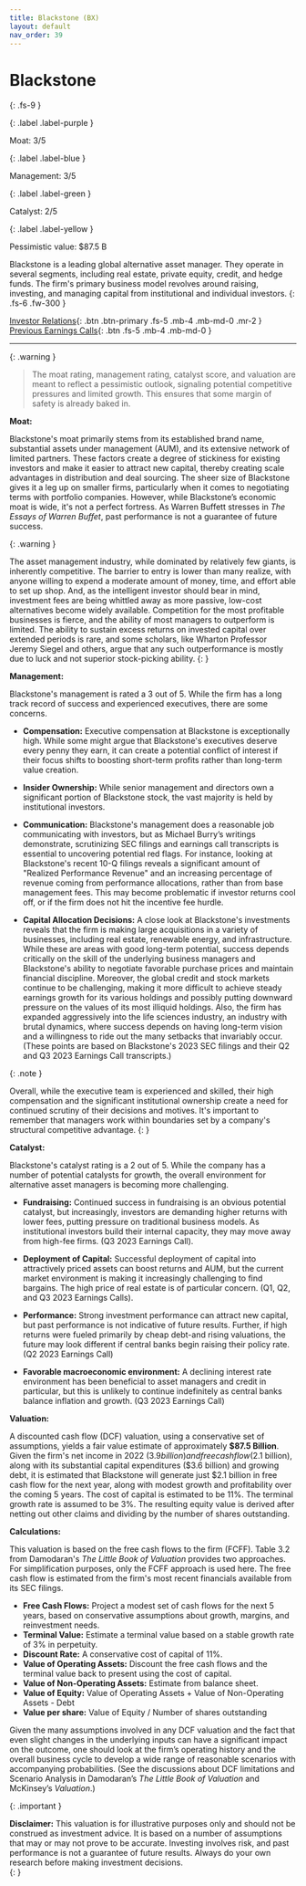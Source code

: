 ```yaml
---
title: Blackstone (BX)
layout: default
nav_order: 39
---
```


# Blackstone
{: .fs-9 }

{: .label .label-purple }

Moat: 3/5

{: .label .label-blue }

Management: 3/5

{: .label .label-green }

Catalyst: 2/5

{: .label .label-yellow }

Pessimistic value: $87.5 B

Blackstone is a leading global alternative asset manager.  They operate in several segments, including real estate, private equity, credit, and hedge funds. The firm's primary business model revolves around raising, investing, and managing capital from institutional and individual investors.
{: .fs-6 .fw-300 }

[Investor Relations](https://www.google.com/search?q=BX+investor+relations){: .btn .btn-primary .fs-5 .mb-4 .mb-md-0 .mr-2 }
[Previous Earnings Calls](https://discountingcashflows.com/company/BX/transcripts/){: .btn .fs-5 .mb-4 .mb-md-0 }

---

{: .warning } 
>The moat rating, management rating, catalyst score, and valuation are meant to reflect a pessimistic outlook, signaling potential competitive pressures and limited growth. This ensures that some margin of safety is already baked in.


**Moat:**

Blackstone's moat primarily stems from its established brand name, substantial assets under management (AUM), and its extensive network of limited partners.  These factors create a degree of stickiness for existing investors and make it easier to attract new capital, thereby creating scale advantages in distribution and deal sourcing. The sheer size of Blackstone gives it a leg up on smaller firms, particularly when it comes to negotiating terms with portfolio companies.  However, while Blackstone’s economic moat is wide, it's not a perfect fortress. As Warren Buffett stresses in *The Essays of Warren Buffet*, past performance is not a guarantee of future success.

{: .warning }

The asset management industry, while dominated by relatively few giants, is inherently competitive. The barrier to entry is lower than many realize, with anyone willing to expend a moderate amount of money, time, and effort able to set up shop.  And, as the intelligent investor should bear in mind, investment fees are being whittled away as more passive, low-cost alternatives become widely available. Competition for the most profitable businesses is fierce, and the ability of most managers to outperform is limited.  The ability to sustain excess returns on invested capital over extended periods is rare, and some scholars, like Wharton Professor Jeremy Siegel and others, argue that any such outperformance is mostly due to luck and not superior stock-picking ability.
{: }

**Management:**

Blackstone's management is rated a 3 out of 5.  While the firm has a long track record of success and experienced executives, there are some concerns.

* **Compensation:** Executive compensation at Blackstone is exceptionally high. While some might argue that Blackstone's executives deserve every penny they earn, it can create a potential conflict of interest if their focus shifts to boosting short-term profits rather than long-term value creation.

* **Insider Ownership:** While senior management and directors own a significant portion of Blackstone stock, the vast majority is held by institutional investors.

* **Communication:**  Blackstone's management does a reasonable job communicating with investors, but as Michael Burry’s writings demonstrate, scrutinizing SEC filings and earnings call transcripts is essential to uncovering potential red flags.  For instance, looking at Blackstone's recent 10-Q filings reveals a significant amount of "Realized Performance Revenue" and an increasing percentage of revenue coming from performance allocations, rather than from base management fees. This may become problematic if investor returns cool off, or if the firm does not hit the incentive fee hurdle.

* **Capital Allocation Decisions:**  A close look at Blackstone's investments reveals that the firm is making large acquisitions in a variety of businesses, including real estate, renewable energy, and infrastructure. While these are areas with good long-term potential, success depends critically on the skill of the underlying business managers and Blackstone's ability to negotiate favorable purchase prices and maintain financial discipline. Moreover, the global credit and stock markets continue to be challenging, making it more difficult to achieve steady earnings growth for its various holdings and possibly putting downward pressure on the values of its most illiquid holdings.  Also, the firm has expanded aggressively into the life sciences industry, an industry with brutal dynamics, where success depends on having long-term vision and a willingness to ride out the many setbacks that invariably occur. (These points are based on Blackstone's 2023 SEC filings and their Q2 and Q3 2023 Earnings Call transcripts.)

{: .note }

Overall, while the executive team is experienced and skilled, their high compensation and the significant institutional ownership create a need for continued scrutiny of their decisions and motives. It's important to remember that managers work within boundaries set by a company's structural competitive advantage.
{: }


**Catalyst:**

Blackstone's catalyst rating is a 2 out of 5.  While the company has a number of potential catalysts for growth, the overall environment for alternative asset managers is becoming more challenging.

* **Fundraising:**  Continued success in fundraising is an obvious potential catalyst, but increasingly, investors are demanding higher returns with lower fees, putting pressure on traditional business models. As institutional investors build their internal capacity, they may move away from high-fee firms. (Q3 2023 Earnings Call).

* **Deployment of Capital:** Successful deployment of capital into attractively priced assets can boost returns and AUM, but the current market environment is making it increasingly challenging to find bargains. The high price of real estate is of particular concern. (Q1, Q2, and Q3 2023 Earnings Calls).

* **Performance:** Strong investment performance can attract new capital, but past performance is not indicative of future results. Further, if high returns were fueled primarily by cheap debt-and rising valuations, the future may look different if central banks begin raising their policy rate. (Q2 2023 Earnings Call)

* **Favorable macroeconomic environment:**  A declining interest rate environment has been beneficial to asset managers and credit in particular, but this is unlikely to continue indefinitely as central banks balance inflation and growth. (Q3 2023 Earnings Call)



**Valuation:**

A discounted cash flow (DCF) valuation, using a conservative set of assumptions, yields a fair value estimate of approximately **\$87.5 Billion**. Given the firm's net income in 2022 ($3.9 billion) and free cash flow ($2.1 billion), along with its substantial capital expenditures ($3.6 billion) and growing debt, it is estimated that Blackstone will generate just $2.1 billion in free cash flow for the next year, along with modest growth and profitability over the coming 5 years.   The cost of capital is estimated to be 11%. The terminal growth rate is assumed to be 3%. The resulting equity value is derived after netting out other claims and dividing by the number of shares outstanding.

**Calculations:**

This valuation is based on the free cash flows to the firm (FCFF). Table 3.2 from Damodaran's *The Little Book of Valuation* provides two approaches. For simplification purposes, only the FCFF approach is used here. The free cash flow is estimated from the firm's most recent financials available from its SEC filings.

* **Free Cash Flows:**  Project a modest set of cash flows for the next 5 years, based on conservative assumptions about growth, margins, and reinvestment needs.
* **Terminal Value:** Estimate a terminal value based on a stable growth rate of 3% in perpetuity.
* **Discount Rate:**  A conservative cost of capital of 11%.
* **Value of Operating Assets:** Discount the free cash flows and the terminal value back to present using the cost of capital.
* **Value of Non-Operating Assets:**  Estimate from balance sheet.
* **Value of Equity:** Value of Operating Assets + Value of Non-Operating Assets - Debt 
* **Value per share:**  Value of Equity / Number of shares outstanding


Given the many assumptions involved in any DCF valuation and the fact that even slight changes in the underlying inputs can have a significant impact on the outcome, one should look at the firm’s operating history and the overall business cycle to develop a wide range of reasonable scenarios with accompanying probabilities. (See the discussions about DCF limitations and Scenario Analysis in Damodaran’s *The Little Book of Valuation* and McKinsey’s *Valuation*.)


{: .important }

**Disclaimer:** This valuation is for illustrative purposes only and should not be construed as investment advice. It is based on a number of assumptions that may or may not prove to be accurate.  Investing involves risk, and past performance is not a guarantee of future results.  Always do your own research before making investment decisions.  
{: }